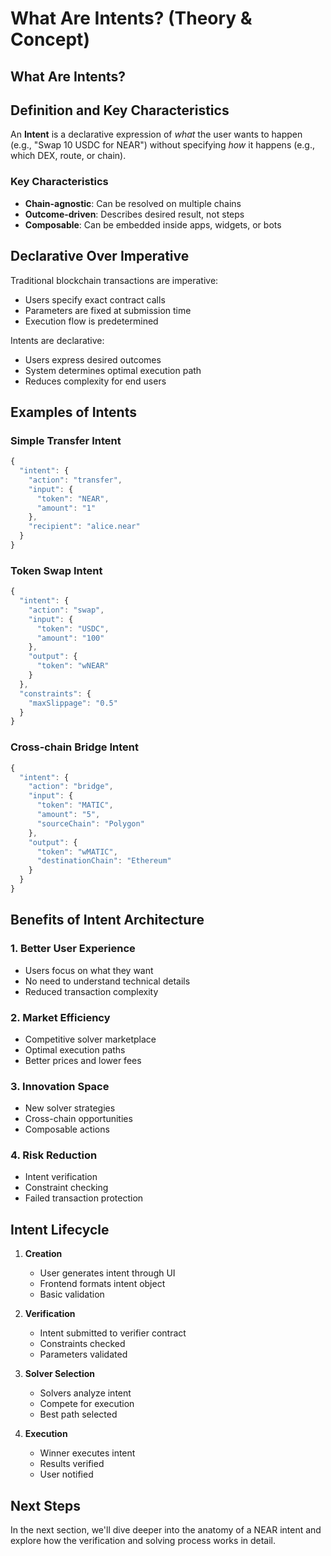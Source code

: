 # What Are Intents? (Theory & Concept)

## What Are Intents?

## Definition and Key Characteristics

An **Intent** is a declarative expression of *what* the user wants to happen (e.g., "Swap 10 USDC for NEAR") without specifying *how* it happens (e.g., which DEX, route, or chain).

### Key Characteristics

- **Chain-agnostic**: Can be resolved on multiple chains
- **Outcome-driven**: Describes desired result, not steps
- **Composable**: Can be embedded inside apps, widgets, or bots

## Declarative Over Imperative

Traditional blockchain transactions are imperative:
- Users specify exact contract calls
- Parameters are fixed at submission time
- Execution flow is predetermined

Intents are declarative:
- Users express desired outcomes
- System determines optimal execution path
- Reduces complexity for end users

## Examples of Intents

### Simple Transfer Intent
```javascript
{
  "intent": {
    "action": "transfer",
    "input": {
      "token": "NEAR",
      "amount": "1"
    },
    "recipient": "alice.near"
  }
}
```

### Token Swap **Intent**
```javascript
{
  "intent": {
    "action": "swap",
    "input": {
      "token": "USDC",
      "amount": "100"
    },
    "output": {
      "token": "wNEAR"
    }
  },
  "constraints": {
    "maxSlippage": "0.5"
  }
}
```

### Cross-chain Bridge Intent
```javascript
{
  "intent": {
    "action": "bridge",
    "input": {
      "token": "MATIC",
      "amount": "5",
      "sourceChain": "Polygon"
    },
    "output": {
      "token": "wMATIC",
      "destinationChain": "Ethereum"
    }
  }
}
```

## Benefits of Intent Architecture

### 1. Better User Experience
- Users focus on what they want
- No need to understand technical details
- Reduced transaction complexity

### 2. Market Efficiency
- Competitive solver marketplace
- Optimal execution paths
- Better prices and lower fees

### 3. Innovation Space
- New solver strategies
- Cross-chain opportunities
- Composable actions

### 4. Risk Reduction
- Intent verification
- Constraint checking
- Failed transaction protection

## Intent Lifecycle

1. **Creation**
   - User generates intent through UI
   - Frontend formats intent object
   - Basic validation

2. **Verification**
   - Intent submitted to verifier contract
   - Constraints checked
   - Parameters validated

3. **Solver Selection**
   - Solvers analyze intent
   - Compete for execution
   - Best path selected

4. **Execution**
   - Winner executes intent
   - Results verified
   - User notified

## Next Steps

In the next section, we'll dive deeper into the anatomy of a NEAR intent and explore how the verification and solving process works in detail.